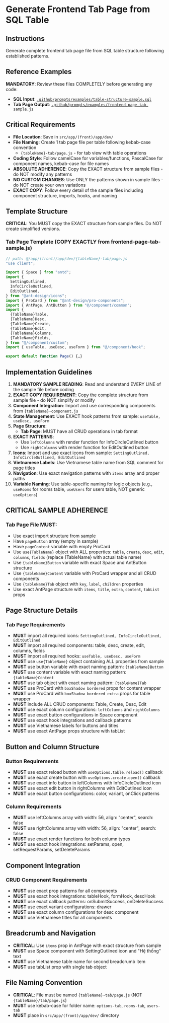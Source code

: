 # Generate Frontend Tab Page from SQL Table

## Instructions

Generate complete frontend tab page file from SQL table structure following established patterns.

## Reference Examples

**MANDATORY**: Review these files COMPLETELY before generating any code:

- **SQL Input**: [`.github/prompts/examples/table-structure-sample.sql`](./examples/table-structure-sample.sql)
- **Tab Page Output**: [`.github/prompts/examples/frontend-page-tab-sample.js`](./examples/frontend-page-tab-sample.js)

## Critical Requirements

- **File Location**: Save in `src/app/(front)/app/dev/`
- **File Naming**: Create 1 tab page file per table following kebab-case convention
  - `{tableName}-tab/page.js` - for tab view with table operations
- **Coding Style**: Follow camelCase for variables/functions, PascalCase for component names, kebab-case for file names
- **ABSOLUTE ADHERENCE**: Copy the EXACT structure from sample files - do NOT modify any patterns
- **NO CUSTOM CHANGES**: Use ONLY the patterns shown in sample files - do NOT create your own variations
- **EXACT COPY**: Follow every detail of the sample files including component structure, imports, hooks, and naming

## Template Structure

**CRITICAL**: You MUST copy the EXACT structure from sample files. Do NOT create simplified versions.

### Tab Page Template (COPY EXACTLY from frontend-page-tab-sample.js)

```javascript
// path: @/app/(front)/app/dev/{tableName}-tab/page.js
"use client";

import { Space } from "antd";
import {
  SettingOutlined,
  InfoCircleOutlined,
  EditOutlined,
} from "@ant-design/icons";
import { ProCard } from "@ant-design/pro-components";
import { AntPage, AntButton } from "@/component/common";
import {
  {TableName}Table,
  {TableName}Desc,
  {TableName}Create,
  {TableName}Edit,
  {TableName}Columns,
  {TableName}Fields,
} from "@/component/custom";
import { useTable, useDesc, useForm } from "@/component/hook";

export default function Page() {…}
```

## Implementation Guidelines

1. **MANDATORY SAMPLE READING**: Read and understand EVERY LINE of the sample file before coding
2. **EXACT COPY REQUIREMENT**: Copy the complete structure from sample file - do NOT simplify or modify
3. **Component Integration**: Import and use corresponding components from `{tableName}-component.js`
4. **State Management**: Use EXACT hook patterns from sample: `useTable, useDesc, useForm`
5. **Page Structure**:
   - **Tab Page**: MUST have all CRUD operations in tab format
6. **EXACT PATTERNS**:
   - Use `leftColumns` with render function for InfoCircleOutlined button
   - Use `rightColumns` with render function for EditOutlined button
7. **Icons**: Import and use exact icons from sample: `SettingOutlined, InfoCircleOutlined, EditOutlined`
8. **Vietnamese Labels**: Use Vietnamese table name from SQL comment for page titles
9. **Navigation**: Use exact navigation patterns with `items` array and proper paths
10. **Variable Naming**: Use table-specific naming for logic objects (e.g., `useRooms` for rooms table, `useUsers` for users table, NOT generic `useOptions`)

## CRITICAL SAMPLE ADHERENCE

### Tab Page File MUST:

- Use exact import structure from sample
- Have `pageButton` array (empty in sample)
- Have `pageContent` variable with empty ProCard
- Use `use{TableName}` object with ALL properties: `table`, `create`, `desc`, `edit`, `columns`, `fields` (replace {TableName} with actual table name)
- Use `{tableName}Button` variable with exact Space and AntButton structure
- Use `{tableName}Content` variable with ProCard wrapper and all CRUD components
- Use `{tableName}Tab` object with `key`, `label`, `children` properties
- Use exact AntPage structure with `items`, `title`, `extra`, `content`, `tabList` props

## Page Structure Details

### Tab Page Requirements

- **MUST** import all required icons: `SettingOutlined, InfoCircleOutlined, EditOutlined`
- **MUST** import all required components: table, desc, create, edit, columns, fields
- **MUST** import all required hooks: `useTable, useDesc, useForm`
- **MUST** use `use{TableName}` object containing ALL properties from sample
- **MUST** use button variable with exact naming pattern: `{tableName}Button`
- **MUST** use content variable with exact naming pattern: `{tableName}Content`
- **MUST** use tab object with exact naming pattern: `{tableName}Tab`
- **MUST** use ProCard with `boxShadow bordered` props for content wrapper
- **MUST** use ProCard with `boxShadow bordered extra` props for table wrapper
- **MUST** include ALL CRUD components: Table, Create, Desc, Edit
- **MUST** use exact column configurations: `leftColumns` and `rightColumns`
- **MUST** use exact button configurations in Space component
- **MUST** use exact hook integrations and callback patterns
- **MUST** use Vietnamese labels for buttons and titles
- **MUST** use exact AntPage props structure with tabList

## Button and Column Structure

### Button Requirements

- **MUST** use exact reload button with `useOptions.table.reload()` callback
- **MUST** use exact create button with `useOptions.create.open()` callback
- **MUST** use exact info button in leftColumns with InfoCircleOutlined icon
- **MUST** use exact edit button in rightColumns with EditOutlined icon
- **MUST** use exact button configurations: color, variant, onClick patterns

### Column Requirements

- **MUST** use leftColumns array with width: 56, align: "center", search: false
- **MUST** use rightColumns array with width: 56, align: "center", search: false
- **MUST** use exact render functions for both column types
- **MUST** use exact hook integrations: setParams, open, setRequestParams, setDeleteParams

## Component Integration

### CRUD Component Requirements

- **MUST** use exact prop patterns for all components
- **MUST** use exact hook integrations: tableHook, formHook, descHook
- **MUST** use exact callback patterns: onSubmitSuccess, onDeleteSuccess
- **MUST** use exact variant configurations: drawer
- **MUST** use exact column configurations for desc component
- **MUST** use Vietnamese titles for all components

## Breadcrumb and Navigation

- **CRITICAL**: Use `items` prop in AntPage with exact structure from sample
- **MUST** use Space component with SettingOutlined icon and "Hệ thống" text
- **MUST** use Vietnamese table name for second breadcrumb item
- **MUST** use tabList prop with single tab object

## File Naming Convention

- **CRITICAL**: File must be named `{tableName}-tab/page.js` (NOT `{tableName}/tab/page.js`)
- **MUST** use kebab-case for folder name: `options-tab`, `rooms-tab`, `users-tab`
- **MUST** place in `src/app/(front)/app/dev/` directory
